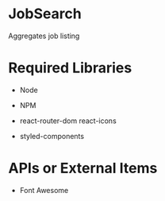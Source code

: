# JobSearch

Aggregates job listing

# Required Libraries

- Node
- NPM

- react-router-dom react-icons
- styled-components

# APIs or External Items

- Font Awesome
